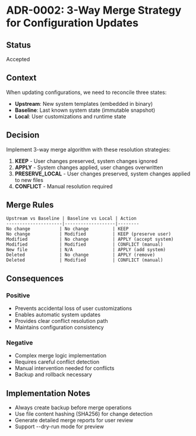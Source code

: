 # ADR-0002: 3-Way Merge Strategy for Configuration Updates

## Status
Accepted

## Context
When updating configurations, we need to reconcile three states:
- **Upstream**: New system templates (embedded in binary)
- **Baseline**: Last known system state (immutable snapshot)
- **Local**: User customizations and runtime state

## Decision
Implement 3-way merge algorithm with these resolution strategies:

1. **KEEP** - User changes preserved, system changes ignored
2. **APPLY** - System changes applied, user changes overwritten  
3. **PRESERVE_LOCAL** - User changes preserved, system changes applied to new files
4. **CONFLICT** - Manual resolution required

## Merge Rules
```
Upstream vs Baseline | Baseline vs Local | Action
---------------------|-------------------|--------
No change           | No change         | KEEP
No change           | Modified          | KEEP (preserve user)
Modified            | No change         | APPLY (accept system)
Modified            | Modified          | CONFLICT (manual)
New file            | N/A               | APPLY (add system)
Deleted             | No change         | APPLY (remove)
Deleted             | Modified          | CONFLICT (manual)
```

## Consequences

### Positive
- Prevents accidental loss of user customizations
- Enables automatic system updates
- Provides clear conflict resolution path
- Maintains configuration consistency

### Negative
- Complex merge logic implementation
- Requires careful conflict detection
- Manual intervention needed for conflicts
- Backup and rollback necessary

## Implementation Notes
- Always create backup before merge operations
- Use file content hashing (SHA256) for change detection
- Generate detailed merge reports for user review
- Support --dry-run mode for preview